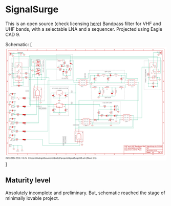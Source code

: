 # SignalSurge

This is an open source (check licensing [here](https://github.com/rfrht/SignalSurge/blob/main/LICENSE)) Bandpass filter for VHF and UHF bands, with a selectable LNA and a sequencer. Projected using Eagle CAD 9.

Schematic: [![here](https://github.com/rfrht/SignalSurge/blob/main/schematic.png)]

## Maturity level
Absolutely incomplete and preliminary. But, schematic reached the stage of minimally lovable project.
